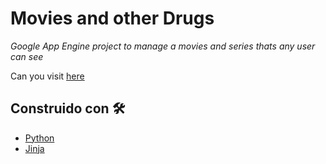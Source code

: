 # Movies and other Drugs

_Google App Engine project to manage a movies and series thats any user can see_

Can you visit [here](https://moviesandotherdrugs.appspot.com/)


## Construido con 🛠️

* [Python](https://www.python.org/) 
* [Jinja](http://jinja.pocoo.org/docs/2.10)


